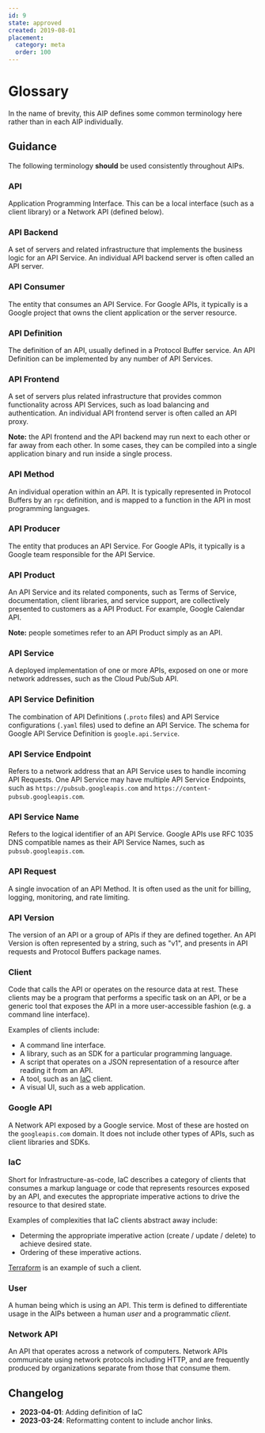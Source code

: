 ```yaml
---
id: 9
state: approved
created: 2019-08-01
placement:
  category: meta
  order: 100
---
```


# Glossary

In the name of brevity, this AIP defines some common terminology here rather
than in each AIP individually.

## Guidance

The following terminology **should** be used consistently throughout AIPs.

### API

Application Programming Interface. This can be a local interface (such as
a client library) or a Network API (defined below).

### API Backend

A set of servers and related infrastructure that implements the
business logic for an API Service. An individual API backend server is often
called an API server.

### API Consumer

The entity that consumes an API Service. For Google APIs, it
typically is a Google project that owns the client application or the server
resource.

### API Definition

The definition of an API, usually defined in a Protocol Buffer
service. An API Definition can be implemented by any number of API Services.

### API Frontend

A set of servers plus related infrastructure that provides
common functionality across API Services, such as load balancing and
authentication. An individual API frontend server is often called an API proxy.

**Note:** the API frontend and the API backend may run next to each other or
far away from each other. In some cases, they can be compiled into a single
application binary and run inside a single process.

### API Method

An individual operation within an API. It is typically represented
in Protocol Buffers by an `rpc` definition, and is mapped to a function in the
API in most programming languages.

### API Producer

The entity that produces an API Service. For Google APIs, it
typically is a Google team responsible for the API Service.

### API Product

An API Service and its related components, such as Terms of
Service, documentation, client libraries, and service support, are collectively
presented to customers as a API Product. For example, Google Calendar API.

**Note:** people sometimes refer to an API Product simply as an API.

### API Service

A deployed implementation of one or more APIs, exposed on one or
more network addresses, such as the Cloud Pub/Sub API.

### API Service Definition

The combination of API Definitions (`.proto` files)
and API Service configurations (`.yaml` files) used to define an API Service.
The schema for Google API Service Definition is `google.api.Service`.

### API Service Endpoint

Refers to a network address that an API Service uses to
handle incoming API Requests. One API Service may have multiple API Service
Endpoints, such as `https://pubsub.googleapis.com` and
`https://content-pubsub.googleapis.com`.

### API Service Name

Refers to the logical identifier of an API Service. Google
APIs use RFC 1035 DNS compatible names as their API Service Names, such as
`pubsub.googleapis.com`.

### API Request

A single invocation of an API Method. It is often used as the
unit for billing, logging, monitoring, and rate limiting.

### API Version

The version of an API or a group of APIs if they are defined
together. An API Version is often represented by a string, such as "v1", and
presents in API requests and Protocol Buffers package names.

### Client

Code that calls the API or operates on the resource data at rest. These clients
may be a program that performs a specific task on an API, or be a generic tool
that exposes the API in a more user-accessible fashion (e.g. a command line
interface).

Examples of clients include:

- A command line interface.
- A library, such as an SDK for a particular programming language.
- A script that operates on a JSON representation of a resource after reading it
  from an API.
- A tool, such as an [IaC][] client.
- A visual UI, such as a web application.

### Google API

A Network API exposed by a Google service. Most of these are
hosted on the `googleapis.com` domain. It does not include other types of APIs,
such as client libraries and SDKs.

### IaC

Short for Infrastructure-as-code, IaC describes a category of clients that
consumes a markup language or code that represents resources exposed by an API,
and executes the appropriate imperative actions to drive the resource to that
desired state.

Examples of complexities that IaC clients abstract away include:

- Determing the appropriate imperative action (create / update / delete) to achieve desired state.
- Ordering of these imperative actions.

[Terraform][] is an example of such a client.

### User

A human being which is using an API. This term is defined to differentiate usage
in the AIPs between a human *user* and a programmatic *client*.

### Network API

An API that operates across a network of computers. Network APIs
communicate using network protocols including HTTP, and are frequently produced
by organizations separate from those that consume them.

[IaC]: #iac
[Terraform]: https://www.terraform.io/

## Changelog

- **2023-04-01**: Adding definition of IaC
- **2023-03-24**: Reformatting content to include anchor links.